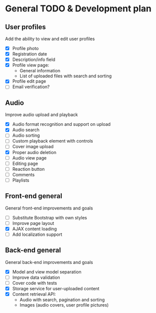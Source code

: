 # General TODO & Development plan

## User profiles

Add the ability to view and edit user profiles

- [x] Profile photo
- [x] Registration date
- [x] Description/info field
- [x] Profile view page:
    * General information
    * List of uploaded files with search and sorting
- [x] Profile edit page
- [ ] Email verification?

## Audio

Improve audio upload and playback

- [x] Audio format recognition and support on upload
- [x] Audio search
- [ ] Audio sorting
- [ ] Custom playback element with controls
- [ ] Cover image upload
- [x] Proper audio deletion
- [ ] Audio view page
- [ ] Editing page
- [ ] Reaction  button
- [ ] Comments
- [ ] Playlists

## Front-end general

General front-end improvements and goals

- [ ] Substitute Bootstrap with own styles
- [ ] Improve page layout
- [x] AJAX content loading
- [ ] Add localization support

## Back-end general

General back-end improvements and goals

- [x] Model and view model separation
- [ ] Improve data validation
- [ ] Cover code with tests
- [x] Storage service for user-uploaded content
- [x] Content retrieval API:
    * Audio with search, pagination and sorting
    * Images (audio covers, user profile pictures)

